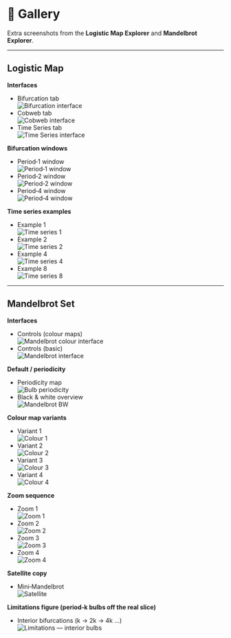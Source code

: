 # 📸 Gallery

Extra screenshots from the **Logistic Map Explorer** and **Mandelbrot Explorer**.

---

## Logistic Map

**Interfaces**
- Bifurcation tab  
  ![Bifurcation interface](figures/Logistic_Map/Bifurcation_interface.PNG)
- Cobweb tab  
  ![Cobweb interface](figures/Logistic_Map/Cobweb_interface.PNG)
- Time Series tab  
  ![Time Series interface](figures/Logistic_Map/Time_series_interface.PNG)

**Bifurcation windows**
- Period‑1 window  
  ![Period‑1 window](figures/Logistic_Map/Bifurcation_period1_window.png)
- Period‑2 window  
  ![Period‑2 window](figures/Logistic_Map/Bifurcation_period2_window.png)
- Period‑4 window  
  ![Period‑4 window](figures/Logistic_Map/Bifurcation_period4_window.png)

**Time series examples**
- Example 1  
  ![Time series 1](figures/Logistic_Map/Bifurcation_time_series1.png)
- Example 2  
  ![Time series 2](figures/Logistic_Map/Bifurcation_time_series2.png)
- Example 4  
  ![Time series 4](figures/Logistic_Map/Bifurcation_time_series4.png)
- Example 8  
  ![Time series 8](figures/Logistic_Map/Bifurcation_time_series8.png)

---

## Mandelbrot Set

**Interfaces**
- Controls (colour maps)  
  ![Mandelbrot colour interface](figures/Mandelbrot/Mandelbrot_colour_interface.PNG)
- Controls (basic)  
  ![Mandelbrot interface](figures/Mandelbrot/Mandelbrot_interface.PNG)

**Default / periodicity**
- Periodicity map  
  ![Bulb periodicity](figures/Mandelbrot/Mandelbrot_Bulbs_periodicity.PNG)
- Black & white overview  
  ![Mandelbrot BW](figures/Mandelbrot/Mandelbrot_bw_1.png)

**Colour map variants**
- Variant 1  
  ![Colour 1](figures/Mandelbrot/Mandelbrot_colour_1.PNG)
- Variant 2  
  ![Colour 2](figures/Mandelbrot/Mandelbrot_colour_2.PNG)
- Variant 3  
  ![Colour 3](figures/Mandelbrot/Mandelbrot_colour_3.PNG)
- Variant 4  
  ![Colour 4](figures/Mandelbrot/Mandelbrot_colour_4.PNG)

**Zoom sequence**
- Zoom 1  
  ![Zoom 1](figures/Mandelbrot/Mandelbrot_zoom_interface.png)
- Zoom 2  
  ![Zoom 2](figures/Mandelbrot/Mandelbrot_zoom2_interface.png)
- Zoom 3  
  ![Zoom 3](figures/Mandelbrot/Mandelbrot_zoom3_interface.png)
- Zoom 4  
  ![Zoom 4](figures/Mandelbrot/Mandelbrot_zoom4_interface.PNG)

**Satellite copy**
- Mini‑Mandelbrot  
  ![Satellite](figures/Mandelbrot/Mandelbrot_satellite.png)

**Limitations figure (period‑k bulbs off the real slice)**
- Interior bifurcations (k → 2k → 4k …)  
  ![Limitations — interior bulbs](figures/Mandelbrot/limitations_period_bulbs.PNG)
